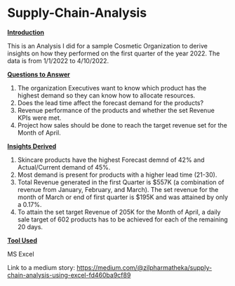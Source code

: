 # Supply-Chain-Analysis

**<ins>Introduction</ins>**

This is an Analysis I did for a sample Cosmetic Organization to derive insights on how they performed on the first quarter of the year 2022. 
The data is from 1/1/2022 to 4/10/2022.


**<ins>Questions to Answer</ins>**

1. The organization Executives want to know which product has the highest demand so they can know how to allocate resources.
2. Does the lead time affect the forecast demand for the products?
3. Revenue performance of the products and whether the set Revenue KPIs were met.
4. Project how sales should be done to reach the target revenue set for the Month of April.

**<ins>Insights Derived</ins>**

1. Skincare products have the highest Forecast demnd of 42% and Actual/Current demand of 45%.
2. Most demand is present for products with a higher lead time (21-30).
3. Total Revenue generated in the first Quarter is $557K (a combination of revenue from January, February, and March). The set revenue for the month of March or end of first quarter is $195K and was attained by only a 0.17%.
4. To attain the set target Revenue of 205K for the Month of April, a daily sale target of 602 products has to be achieved for each of the remaining 20 days. 

**<ins> Tool Used</ins>**

MS Excel

Link to a medium story: https://medium.com/@zilpharmatheka/supply-chain-analysis-using-excel-fd460ba9cf89 
